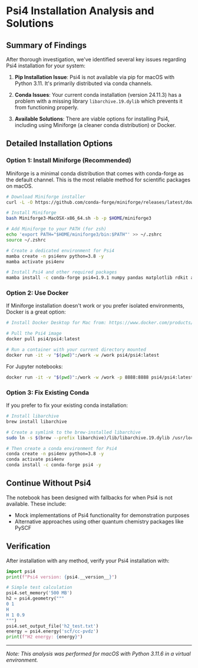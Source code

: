 # Psi4 Installation Analysis and Solutions

## Summary of Findings

After thorough investigation, we've identified several key issues regarding Psi4 installation for your system:

1. **Pip Installation Issue**: Psi4 is not available via pip for macOS with Python 3.11. It's primarily distributed via conda channels.

2. **Conda Issues**: Your current conda installation (version 24.11.3) has a problem with a missing library `libarchive.19.dylib` which prevents it from functioning properly.

3. **Available Solutions**: There are viable options for installing Psi4, including using Miniforge (a cleaner conda distribution) or Docker.

## Detailed Installation Options

### Option 1: Install Miniforge (Recommended)

Miniforge is a minimal conda distribution that comes with conda-forge as the default channel. This is the most reliable method for scientific packages on macOS.

```bash
# Download Miniforge installer
curl -L -O https://github.com/conda-forge/miniforge/releases/latest/download/Miniforge3-MacOSX-x86_64.sh

# Install Miniforge
bash Miniforge3-MacOSX-x86_64.sh -b -p $HOME/miniforge3

# Add Miniforge to your PATH (for zsh)
echo 'export PATH="$HOME/miniforge3/bin:$PATH"' >> ~/.zshrc
source ~/.zshrc

# Create a dedicated environment for Psi4
mamba create -n psi4env python=3.8 -y
mamba activate psi4env

# Install Psi4 and other required packages
mamba install -c conda-forge psi4=1.9.1 numpy pandas matplotlib rdkit ase pyscf deepchem -y
```

### Option 2: Use Docker

If Miniforge installation doesn't work or you prefer isolated environments, Docker is a great option:

```bash
# Install Docker Desktop for Mac from: https://www.docker.com/products/docker-desktop/

# Pull the Psi4 image
docker pull psi4/psi4:latest

# Run a container with your current directory mounted
docker run -it -v "$(pwd)":/work -w /work psi4/psi4:latest
```

For Jupyter notebooks:

```bash
docker run -it -v "$(pwd)":/work -w /work -p 8888:8888 psi4/psi4:latest jupyter notebook --ip=0.0.0.0 --no-browser
```

### Option 3: Fix Existing Conda

If you prefer to fix your existing conda installation:

```bash
# Install libarchive
brew install libarchive

# Create a symlink to the brew-installed libarchive
sudo ln -s $(brew --prefix libarchive)/lib/libarchive.19.dylib /usr/local/lib/

# Then create a conda environment for Psi4
conda create -n psi4env python=3.8 -y
conda activate psi4env
conda install -c conda-forge psi4 -y
```

## Continue Without Psi4

The notebook has been designed with fallbacks for when Psi4 is not available. These include:
- Mock implementations of Psi4 functionality for demonstration purposes
- Alternative approaches using other quantum chemistry packages like PySCF

## Verification

After installation with any method, verify your Psi4 installation with:

```python
import psi4
print(f"Psi4 version: {psi4.__version__}")

# Simple test calculation
psi4.set_memory('500 MB')
h2 = psi4.geometry("""
0 1
H
H 1 0.9
""")
psi4.set_output_file('h2_test.txt')
energy = psi4.energy('scf/cc-pvdz')
print(f"H2 energy: {energy}")
```

---
*Note: This analysis was performed for macOS with Python 3.11.6 in a virtual environment.*
